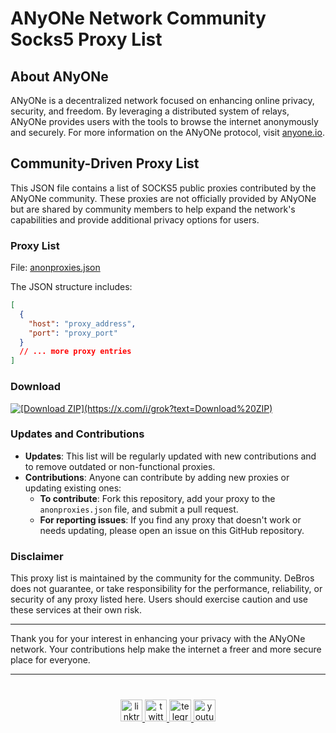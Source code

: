 # ANyONe Network Community Socks5 Proxy List

## About ANyONe

ANyONe is a decentralized network focused on enhancing online privacy, security, and freedom. By leveraging a distributed system of relays, ANyONe provides users with the tools to browse the internet anonymously and securely. For more information on the ANyONe protocol, visit [anyone.io](https://anyone.io).

## Community-Driven Proxy List

This JSON file contains a list of SOCKS5 public proxies contributed by the ANyONe community. These proxies are not officially provided by ANyONe but are shared by community members to help expand the network's capabilities and provide additional privacy options for users.

### Proxy List

File: [anonproxies.json](https://raw.githubusercontent.com/DeBrosOfficial/ANyONe-Proxy-List/main/anonproxies.json)

The JSON structure includes:

```json
[
  {
    "host": "proxy_address",
    "port": "proxy_port"
  }
  // ... more proxy entries
]
```

### Download

<a href="https://github.com/DeBrosOfficial/ANyONe-Proxy-List/archive/refs/heads/main.zip" download="ANyONe-Proxy-List.zip">
  <img src="https://img.shields.io/badge/Download-ZIP-blue.svg?style=for-the-badge" alt="[Download ZIP](https://x.com/i/grok?text=Download%20ZIP)">
</a>

### Updates and Contributions

- **Updates**: This list will be regularly updated with new contributions and to remove outdated or non-functional proxies.
- **Contributions**: Anyone can contribute by adding new proxies or updating existing ones:
  - **To contribute**: Fork this repository, add your proxy to the `anonproxies.json` file, and submit a pull request.
  - **For reporting issues**: If you find any proxy that doesn't work or needs updating, please open an issue on this GitHub repository.

### Disclaimer

This proxy list is maintained by the community for the community. DeBros does not guarantee, or take responsibility for the performance, reliability, or security of any proxy listed here. Users should exercise caution and use these services at their own risk.

---

Thank you for your interest in enhancing your privacy with the ANyONe network. Your contributions help make the internet a freer and more secure place for everyone.

---
###

<br clear="both">

<div align="center">
  <a href="https://linktr.ee/debrosofficial" target="_blank">
    <img src="https://img.shields.io/static/v1?message=Linktree&logo=linktree&label=&color=1de9b6&logoColor=white&labelColor=&style=for-the-badge" height="35" alt="linktree logo" />
  </a>
  <a href="https://x.com/debrosofficial" target="_blank">
    <img src="https://img.shields.io/static/v1?message=Twitter&logo=twitter&label=&color=1DA1F2&logoColor=white&labelColor=&style=for-the-badge" height="35" alt="twitter logo" />
  </a>
  <a href="https://t.me/debrosportal" target="_blank">
    <img src="https://img.shields.io/static/v1?message=Telegram&logo=telegram&label=&color=2CA5E0&logoColor=white&labelColor=&style=for-the-badge" height="35" alt="telegram logo" />
  </a>
  <a href="https://www.youtube.com/@DeBrosOfficial" target="_blank">
    <img src="https://img.shields.io/static/v1?message=Youtube&logo=youtube&label=&color=FF0000&logoColor=white&labelColor=&style=for-the-badge" height="35" alt="youtube logo" />
  </a>
</div>

###
